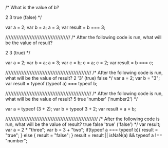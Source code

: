 
/*
What is the value of b?

2
3
true
(false)
*/

var a = 2;
var b = a;
a = 3;
var result = b === 3;

////////////////////////////////////////
/*
After the following code is run, what will be the value of result?

2
3
(true)
*/

var a = 2;
var b = a;
a = 3;
var c = b;
c = a;
c = 2;
var result = b === c;

/////////////////////////////////////////////////////
/*
After the following code is run, what will be the value of result?
2
'3'
(true)
false
*/
var a = 2;
var b = "3";
var result = typeof (typeof a) === typeof b;

/////////////////////////////////////////////////////
/*
After the following code is run, what will be the value of result?
5
true
'number'
('number2')
*/

var a = typeof (3 + 2);
var b = typeof 3 + 2;
var result = a = b;

/////////////////////////////////////////////////////////
/*
After the following code is run, what will be the value of result?
true
false
'true'
('false')
*/
var result;
var a = 2 * "three";
var b = 3 + "two";
if(typeof a === typeof b){
  result = "true";
} else {
  result = "false";
}
result = result || isNaN(a) && typeof a !== "number";
